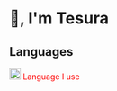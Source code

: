 # 👋, I'm **Tesura**

<style>
.main {
  color: red;
}
</style>

## Languages
<div class="main">
<img src="https://cdn.jsdelivr.net/gh/devicons/devicon/icons/typescript/typescript-plain.svg" height="20"/> Language I use
</div>
